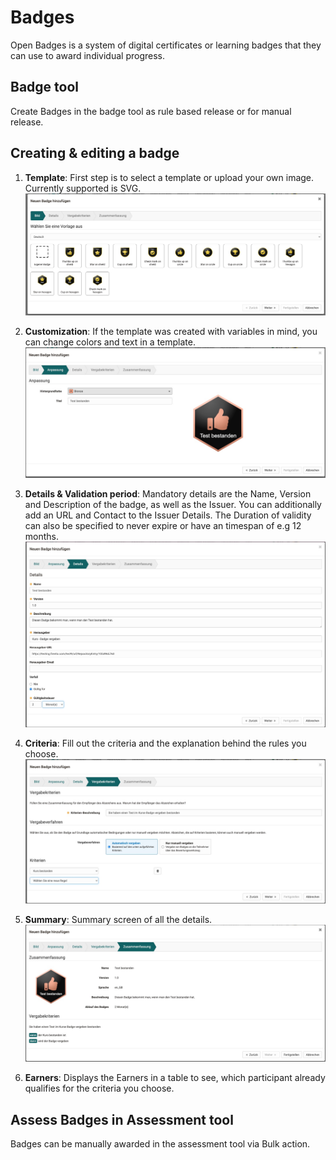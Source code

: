 # Badges

Open Badges is a system of digital certificates or learning badges that they can use to award individual progress.

## Badge tool

Create Badges in the badge tool as rule based release or for manual release. 

## Creating & editing a badge

1. **Template**: First step is to select a template or upload your own image. Currently supported is SVG.
![Wizard Schritt 1](assets/badges-wizard-1.de.jpg)
   
2. **Customization**: If the template was created with variables in mind, you can change colors and text in a template.
![Wizard Schritt 2](assets/badges-wizard-2.de.jpg)

3. **Details & Validation period**: Mandatory details are the Name, Version and Description of the badge, as well as the Issuer. You can additionally add an URL and Contact to the Issuer Details. The Duration of validity can also be specified to never expire or have an timespan of e.g 12 months.
![Wizard Schritt 3](assets/badges-wizard-3.de.jpg)
   
4. **Criteria**: Fill out the criteria and the explanation behind the rules you choose.
![Wizard Schritt 4](assets/badges-wizard-4.de.jpg)
   
5. **Summary**: Summary screen of all the details.
![Wizard Schritt 5](assets/badges-wizard-5.de.jpg)
   
6. **Earners**: Displays the Earners in a table to see, which participant already qualifies for the criteria you choose.

## Assess Badges in Assessment tool

Badges can be manually awarded in the assessment tool via Bulk action.

